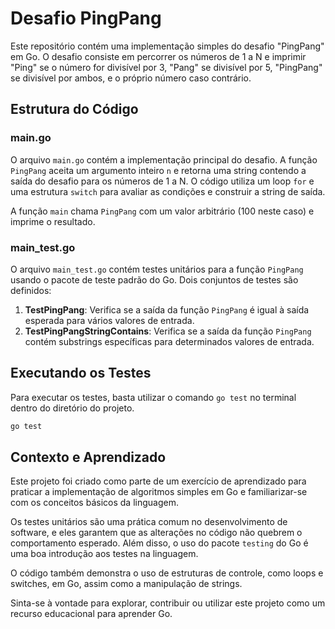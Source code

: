 # Desafio PingPang

Este repositório contém uma implementação simples do desafio "PingPang" em Go. O desafio consiste em percorrer os números de 1 a N e imprimir "Ping" se o número for divisível por 3, "Pang" se divisível por 5, "PingPang" se divisível por ambos, e o próprio número caso contrário.

## Estrutura do Código

### main.go
O arquivo `main.go` contém a implementação principal do desafio. A função `PingPang` aceita um argumento inteiro `n` e retorna uma string contendo a saída do desafio para os números de 1 a N. O código utiliza um loop `for` e uma estrutura `switch` para avaliar as condições e construir a string de saída.

A função `main` chama `PingPang` com um valor arbitrário (100 neste caso) e imprime o resultado.

### main_test.go
O arquivo `main_test.go` contém testes unitários para a função `PingPang` usando o pacote de teste padrão do Go. Dois conjuntos de testes são definidos:

1. **TestPingPang**: Verifica se a saída da função `PingPang` é igual à saída esperada para vários valores de entrada.
2. **TestPingPangStringContains**: Verifica se a saída da função `PingPang` contém substrings específicas para determinados valores de entrada.

## Executando os Testes
Para executar os testes, basta utilizar o comando `go test` no terminal dentro do diretório do projeto.

```bash
go test
```

## Contexto e Aprendizado
Este projeto foi criado como parte de um exercício de aprendizado para praticar a implementação de algoritmos simples em Go e familiarizar-se com os conceitos básicos da linguagem.

Os testes unitários são uma prática comum no desenvolvimento de software, e eles garantem que as alterações no código não quebrem o comportamento esperado. Além disso, o uso do pacote `testing` do Go é uma boa introdução aos testes na linguagem.

O código também demonstra o uso de estruturas de controle, como loops e switches, em Go, assim como a manipulação de strings.

Sinta-se à vontade para explorar, contribuir ou utilizar este projeto como um recurso educacional para aprender Go.
